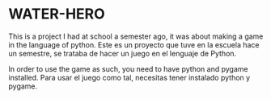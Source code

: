 # WATER-HERO

This is a project I had at school a semester ago, it was about making a game in the language of python. 
Este es un proyecto que tuve en la escuela hace un semestre, se trataba de hacer un juego en el lenguaje de Python.

In order to use the game as such, you need to have python and pygame installed. 
Para usar el juego como tal, necesitas tener instalado python y pygame.
